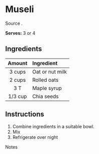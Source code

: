 # Museli

Source []().

**Serves:** 3 or 4

## Ingredients

| Amount  | Ingredient
| :----:  | :---------
| 3 cups  | Oat or nut milk
| 2 cups  | Rolled oats
| 3 T     | Maple syrup
| 1/3 cup | Chia seeds

## Instructions

1. Combine ingredients in a suitable bowl.
1. Mix
1. Refrigerate over night

Notes
